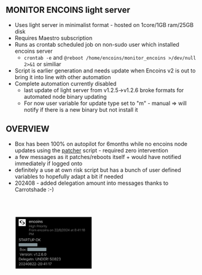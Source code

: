 ## MONITOR ENCOINS light server
* Uses light server in minimalist format - hosted on 1core/1GB ram/25GB disk
* Requires Maestro subscription
* Runs as crontab scheduled job on non-sudo user which installed encoins server
   * `crontab -e` and `@reboot /home/encoins/monitor_encoins >/dev/null 2>&1` or similiar
* Script is earlier generation and needs update when Encoins v2 is out to bring it into line with other automation
* Complete automation currently disabled
   * last update of light server from v1.2.5->v1.2.6 broke formats for automated node binary updating
   * For now user variable for update type set to "m" - manual => will notify if there is a new binary but not install it

## OVERVIEW
* Box has been 100% on autopilot for 6months while no encoins node updates using the [patcher](../../patcher) script - required zero intervention
* a few messages as it patches/reboots itself + would have notified immediately if logged onto
* definitely a use at own risk script but has a bunch of user defined variables to hopefully adapt a bit if needed
* 202408 - added delegation amount into messages thanks to Carrotshade :-)

<br><br>
<p float="left">
  &nbsp;&nbsp;&nbsp;&nbsp;&nbsp;
  <img src="../../common_setup/images/monitor_encoins_startup.png" width="40%" />
</p>
<br><br>
